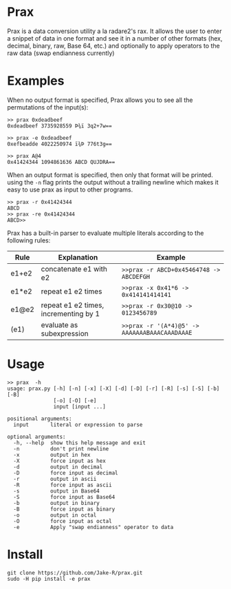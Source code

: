 # Prax
Prax is a data conversion utility a la radare2's rax. It allows the user to enter a snippet of data in one format and see it in a number of other formats (hex, decimal, binary, raw, Base 64, etc.) and optionally to apply operators to the raw data (swap endianness currently)

# Examples
When no output format is specified, Prax allows you to see all the permutations of the input(s):
~~~~
>> prax 0xdeadbeef
0xdeadbeef 3735928559 Þ­¾ï 3q2+7w==

>> prax -e 0xdeadbeef
0xefbeadde 4022250974 ï¾­Þ 776t3g==

>> prax A@4
0x41424344 1094861636 ABCD QUJDRA==
~~~~

When an output format is specified, then only that format will be printed. using the `-n` flag prints the output without a trailing newline which makes it easy to use prax as input to other programs.
~~~~
>> prax -r 0x41424344
ABCD
>> prax -re 0x41424344
ABCD>>
~~~~
Prax has a built-in parser to evaluate multiple literals according to the following rules:

Rule | Explanation | Example
--- | --- | ---
e1+e2 | concatenate e1 with e2 | `>>prax -r ABCD+0x45464748 -> ABCDEFGH`
e1\*e2 |repeat e1 e2 times | `>>prax -x 0x41*6 -> 0x414141414141`
e1@e2 | repeat e1 e2 times, incrementing by 1 | `>>prax -r 0x30@10 -> 0123456789`
(e1) | evaluate as subexpression | `>>prax -r '(A*4)@5' -> AAAAAAABAAACAAADAAAE`

# Usage
~~~~
>> prax  -h
usage: prax.py [-h] [-n] [-x] [-X] [-d] [-D] [-r] [-R] [-s] [-S] [-b] [-B]
               [-o] [-O] [-e]
               input [input ...]

positional arguments:
  input       literal or expression to parse

optional arguments:
  -h, --help  show this help message and exit
  -n          don't print newline
  -x          output in hex
  -X          force input as hex
  -d          output in decimal
  -D          force input as decimal
  -r          output in ascii
  -R          force input as ascii
  -s          output in Base64
  -S          force input as Base64
  -b          output in binary
  -B          force input as binary
  -o          output in octal
  -O          force input as octal
  -e          Apply "swap endianness" operator to data

~~~~

# Install
~~~~
git clone https://github.com/Jake-R/prax.git
sudo -H pip install -e prax
~~~~

